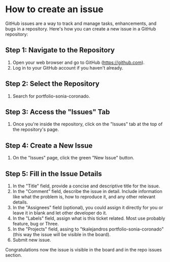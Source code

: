 # How to create an issue

GitHub issues are a way to track and manage tasks, enhancements, and bugs in a repository. Here's how you can create a new issue in a GitHub repository:

## Step 1: Navigate to the Repository

1. Open your web browser and go to GitHub (https://github.com).
2. Log in to your GitHub account if you haven't already.

## Step 2: Select the Repository

1. Search for portfolio-sonia-coronado.

## Step 3: Access the "Issues" Tab

1. Once you're inside the repository, click on the "Issues" tab at the top of the repository's page.

## Step 4: Create a New Issue

1. On the "Issues" page, click the green "New Issue" button.

## Step 5: Fill in the Issue Details

1. In the "Title" field, provide a concise and descriptive title for the issue.
2. In the "Comment" field, describe the issue in detail. Include information like what the problem is, how to reproduce it, and any other relevant details.
3. In the "Assignees" field (optional), you could assign it directly for you or leave it in blank and let other developer do it.
4. In the "Labels" field, assign what is this ticket related. Most use probably feature, bug or Three.
5. In the "Projects" field, assing to "tkalejandros portfolio-sonia-coronado" (this way the issue will be visible in the board).
6. Submit new issue.

Congratulations now the issue is visible in the board and in the repo issues section.
